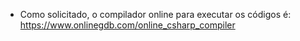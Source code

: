  - Como solicitado, o compilador online para executar os códigos é: https://www.onlinegdb.com/online_csharp_compiler